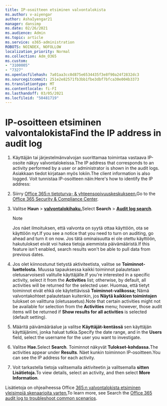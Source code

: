 ```yaml
---
title: IP-osoitteen etsiminen valvontalokista
ms.author: v-aiyengar
author: AshaIyengar21
manager: dansimp
ms.date: 02/26/2021
ms.audience: Admin
ms.topic: article
ms.service: o365-administration
ROBOTS: NOINDEX, NOFOLLOW
localization_priority: Normal
ms.collection: Adm_O365
ms.custom:
- "3100005"
- "7327"
ms.openlocfilehash: 7a01aa3cc0d875e6534435f3e8f90a24f2832dc3
ms.sourcegitcommit: 251e2e82571fb3bb1fbe3dbf7bfca30e004b3373
ms.translationtype: MT
ms.contentlocale: fi-FI
ms.lasthandoff: 03/05/2021
ms.locfileid: "50481719"
---
```

# <a name="find-the-ip-address-in-audit-log"></a><span data-ttu-id="c2131-102">IP-osoitteen etsiminen valvontalokista</span><span class="sxs-lookup"><span data-stu-id="c2131-102">Find the IP address in audit log</span></span>

1. <span data-ttu-id="c2131-103">Käyttäjän tai järjestelmänvalvojan suorittamaa toimintaa vastaava IP-osoite näkyy valvontalokeissa.</span><span class="sxs-lookup"><span data-stu-id="c2131-103">The IP address that corresponds to an activity performed by a user or administrator is shown in the audit logs.</span></span> <span data-ttu-id="c2131-104">Asiakkaan tiedot kirjataan myös lokiin.</span><span class="sxs-lookup"><span data-stu-id="c2131-104">The client information is also logged.</span></span> <span data-ttu-id="c2131-105">Voit tunnistaa IP-osoitteen näin:</span><span class="sxs-lookup"><span data-stu-id="c2131-105">Here's how to identify the IP address:</span></span>

1. <span data-ttu-id="c2131-106">Siirry [Office 365:n tietoturva- & yhteensopivuuskeskukseen.](https://go.microsoft.com/fwlink/p/?linkid=2077143)</span><span class="sxs-lookup"><span data-stu-id="c2131-106">Go to the [Office 365 Security & Compliance Center](https://go.microsoft.com/fwlink/p/?linkid=2077143).</span></span>
1. <span data-ttu-id="c2131-107">Valitse **Haun**  >  **[valvontalokihaku.](https://go.microsoft.com/fwlink/?linkid=2103759)**</span><span class="sxs-lookup"><span data-stu-id="c2131-107">Select **Search** > **[Audit log search](https://go.microsoft.com/fwlink/?linkid=2103759)**.</span></span>
    > [!NOTE]
    > <span data-ttu-id="c2131-108">Jos näet ilmoituksen, että valvonta on syytä ottaa käyttöön, ota se käyttöön nyt.</span><span class="sxs-lookup"><span data-stu-id="c2131-108">If you see a notice that you need to turn on auditing, go ahead and turn it on now.</span></span> <span data-ttu-id="c2131-109">Jos tätä ominaisuutta ei ole otettu käyttöön, hakutulokset eivät voi hakea tietoja aiemmista päivämääristä.</span><span class="sxs-lookup"><span data-stu-id="c2131-109">If this feature isn't enabled, search results won't be able to pull data from previous dates.</span></span>
1. <span data-ttu-id="c2131-110">Jos olet kiinnostunut tietystä aktiviteetista, valitse se **Toiminnot-luettelosta.** Muussa tapauksessa kaikki toiminnot palautetaan oletusarvoisesti valitulle käyttäjälle.</span><span class="sxs-lookup"><span data-stu-id="c2131-110">If you're interested in a specific activity, select it from the **Activities** list; otherwise, by default, all activities will be returned for the selected user.</span></span> <span data-ttu-id="c2131-111">Huomaa, että tietyt toiminnot eivät ehkä ole käytettävissä **Toiminnot-valikossa;** Nämä valvontakohteet palautetaan kuitenkin, jos **Näytä kaikkien toimintojen** tulokset on valittuna (oletusasetus).</span><span class="sxs-lookup"><span data-stu-id="c2131-111">Note that certain activities might not be available for selection from the **Activities** menu; however, those audit items will be returned if **Show results for all activities** is selected (default setting).</span></span>
1. <span data-ttu-id="c2131-112">Määritä päivämääräalue ja valitse **Käyttäjät-kentässä** sen käyttäjän käyttäjänimi, jonka haluat tutkia.</span><span class="sxs-lookup"><span data-stu-id="c2131-112">Specify the date range, and in the **Users** field, select the username for the user you want to investigate.</span></span>
1. <span data-ttu-id="c2131-113">Valitse **Hae.**</span><span class="sxs-lookup"><span data-stu-id="c2131-113">Select **Search**.</span></span> <span data-ttu-id="c2131-114">Toiminnot näkyvät **Tulokset-kohdassa.**</span><span class="sxs-lookup"><span data-stu-id="c2131-114">The activities appear under **Results**.</span></span> <span data-ttu-id="c2131-115">Näet kunkin toiminnon IP-osoitteen.</span><span class="sxs-lookup"><span data-stu-id="c2131-115">You can see the IP address for each activity.</span></span>
1. <span data-ttu-id="c2131-116">Voit tarkastella tietoja valitsemalla aktiviteetin ja valitsemalla **sitten Lisätietoja.**</span><span class="sxs-lookup"><span data-stu-id="c2131-116">To view details, select an activity, and then select **More Information**.</span></span>

<span data-ttu-id="c2131-117">Lisätietoja on ohjeaiheessa Office [365:n valvontalokista etsiminen yleisimpiä skenaarioita varten.](https://go.microsoft.com/fwlink/?linkid=2103944)</span><span class="sxs-lookup"><span data-stu-id="c2131-117">To learn more, see Search the [Office 365 audit log to troubleshoot common scenarios](https://go.microsoft.com/fwlink/?linkid=2103944).</span></span>
